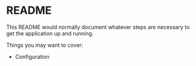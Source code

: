 # README

This README would normally document whatever steps are necessary to get the
application up and running.

Things you may want to cover:

* Configuration

